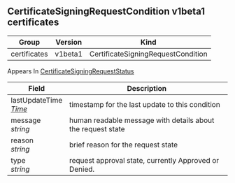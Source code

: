 ## CertificateSigningRequestCondition v1beta1 certificates

Group        | Version     | Kind
------------ | ---------- | -----------
certificates | v1beta1 | CertificateSigningRequestCondition





<aside class="notice">
Appears In  <a href="#certificatesigningrequeststatus-v1beta1">CertificateSigningRequestStatus</a> </aside>

Field        | Description
------------ | -----------
lastUpdateTime <br /> *[Time](#time-v1)*  | timestamp for the last update to this condition
message <br /> *string*  | human readable message with details about the request state
reason <br /> *string*  | brief reason for the request state
type <br /> *string*  | request approval state, currently Approved or Denied.

